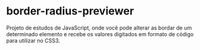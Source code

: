 # border-radius-previewer
Projeto de estudos de JavaScript, onde você pode alterar as bordar de um determinado elemento e recebe os valores digitados em formato de código para utilizar no CSS3.
